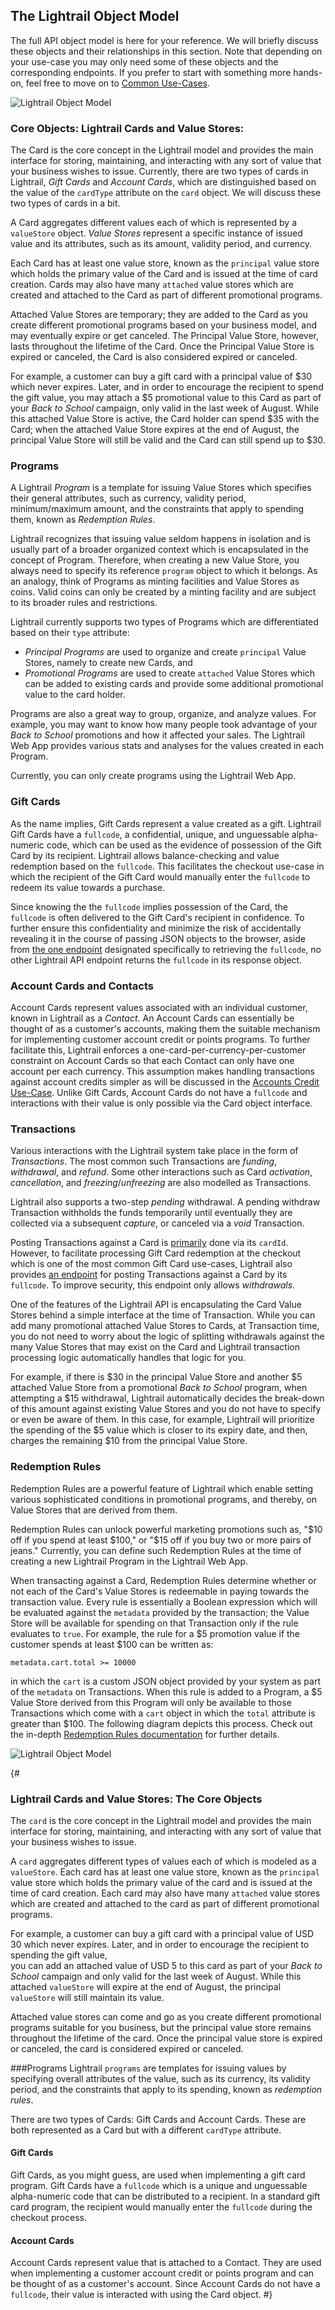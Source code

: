 <a name="object-model-anchor"></a>
## The Lightrail Object Model
The full API object model is here for your reference. We will briefly discuss these objects and their relationships in this section. Note that depending on your use-case you may only need some of these objects and the corresponding endpoints. If you prefer to start with something more hands-on, feel free to move on to [Common Use-Cases](#use-cases-anchor).   


![Lightrail Object Model](https://giftbit.github.io/Lightrail-API-Docs/assets/lightrail-objects.svg)

### Core Objects: Lightrail Cards and Value Stores: 

The Card is the core concept in the Lightrail model and provides the main interface for storing, maintaining, and interacting with any sort of value that your business wishes to issue. Currently, there are two types of cards in Lightrail, _Gift Cards_ and _Account Cards_, which are distinguished based on the value of the `cardType` attribute on the `card` object. We will discuss these two types of cards in a bit.

A Card aggregates different values each of which is represented by a `valueStore` object. _Value Stores_ represent a specific instance of issued value and its attributes, such as its amount, validity period, and currency.

Each Card has at least one value store, known as the `principal` value store which holds the primary value of the Card and is issued at the time of card creation. Cards may also have many `attached` value stores which are created and attached to the Card as part of different promotional programs. 

Attached Value Stores are temporary; they are added to the Card as you create different promotional programs based on your business model, and may eventually expire or get canceled. The Principal Value Store, however, lasts throughout the lifetime of the Card. Once the Principal Value Store is expired or canceled, the Card is also considered expired or canceled.

For example, a customer can buy a gift card with a principal value of $30 which never expires. Later, and in order to encourage the recipient to spend the gift value,  you may attach a $5 promotional value to this Card as part of your _Back to School_ campaign, only valid in the last week of August. While this attached Value Store is active, the Card holder can spend $35 with the Card; when the attached Value Store expires at the end of August, the principal Value Store will still be valid and the Card can still spend up to $30.


### Programs
A Lightrail _Program_ is a template for issuing Value Stores which specifies their general attributes, such as currency, validity period, minimum/maximum amount, and the constraints that apply to spending them, known as _Redemption Rules_. 

Lightrail recognizes that issuing value seldom happens in isolation and is usually part of a broader organized context which is encapsulated in the concept of Program. Therefore, when creating a new Value Store, you always need to specify its reference  `program` object to which it belongs. As an analogy, think of Programs as minting facilities and Value Stores as coins. Valid coins can only be created by a minting facility and are subject to its broader rules and restrictions.

Lightrail currently supports two types of Programs which are differentiated based on their `type` attribute: 

- _Principal Programs_ are used to organize and create  `principal` Value Stores, namely to create new Cards, and
- _Promotional Programs_ are used to create `attached` Value Stores which can be added to existing cards and provide some additional promotional value to the card holder.

Programs are also a great way to group, organize, and analyze values. For example, you may want to know how many people took advantage of your _Back to School_ promotions and how it affected your sales. The Lightrail Web App provides various stats and analyses for the values created in each Program. 

Currently, you can only create programs using the Lightrail Web App.

### Gift Cards 

As the name implies, Gift Cards represent a value created as a gift. Lightrail Gift Cards have a `fullcode`,  a confidential, unique, and unguessable alpha-numeric code, which can be used as the evidence of possession of the Gift Card by its recipient. Lightrail allows balance-checking and value redemption based on the `fullcode`. This facilitates the checkout use-case in which the recipient of the Gift Card would manually enter the `fullcode` to redeem its value towards a purchase.

Since knowing the the `fullcode` implies possession of the Card, the `fullcode` is often delivered to the Gift Card's recipient in confidence. To further ensure this confidentiality and minimize the risk of accidentally revealing it in the course of passing JSON objects to the browser, aside from [the one endpoint](#get-fullcode-anchor) designated specifically to retrieving the `fullcode`, no other Lightrail API endpoint returns the `fullcode` in its response object.   

### Account Cards and Contacts 
Account Cards represent values associated with an individual customer, known in Lightrail as a _Contact_. An Account Cards can essentially be thought of as a customer's accounts, making them the suitable mechanism for implementing customer account credit or points programs. To further facilitate this, Lightrail enforces a one-card-per-currency-per-customer constraint on Account Cards so that each Contact can only have one account per each currency. This assumption makes handling transactions against account credits simpler as will be discussed in the [Accounts Credit Use-Case](#use-cases-account-credits-anchor).
Unlike Gift Cards, Account Cards do not have a `fullcode` and interactions with their value is only possible via the Card object interface.

### Transactions

Various interactions with the Lightrail system take place in the form of _Transactions_. The most common such Transactions are _funding_, _withdrawal_, and _refund_. Some other interactions such as Card _activation_, _cancellation_, and _freezing_/_unfreezing_ are also modelled as Transactions.

Lightrail also supports a two-step _pending_ withdrawal. A pending withdraw Transaction withholds the funds temporarily until eventually they are collected via a subsequent _capture_, or canceled via a _void_ Transaction. 

Posting Transactions against a Card is [primarily](#post-transaction-by-cardid-anchor) done via its `cardId`. However, to facilitate processing Gift Card redemption at the checkout which is one of the most common Gift Card use-cases, Lightrail also provides [an endpoint](#post-transaction-by-fullcode-anchor) for posting Transactions against a Card by its `fullcode`. To improve security, this endpoint only allows _withdrawals_.

One of the features of the Lightrail API is encapsulating the Card Value Stores behind a simple interface at the time of Transaction. While you can add many promotional attached Value Stores to Cards, at Transaction time, you do not need to worry about the logic of splitting withdrawals against the many Value Stores that may exist on the Card and Lightrail transaction processing logic automatically handles that logic for you. 

For example, if there is $30 in the principal Value Store and another $5 attached Value Store from a promotional _Back to School_ program, when attempting a $15 withdrawal, Lightrail automatically decides the break-down of this amount against existing Value Stores and you do not have to specify or even be aware of them. In this case, for example, Lightrail will prioritize the spending of the $5 value which is closer to its expiry date, and then, charges the remaining $10 from the principal Value Store.  

### Redemption Rules

Redemption Rules are a powerful feature of Lightrail which enable setting various sophisticated conditions in promotional programs, and thereby, on Value Stores that are derived from them. 

Redemption Rules can unlock powerful marketing promotions such as, "$10 off if you spend at least $100," or "$15 off if you buy two or more pairs of jeans." Currently, you can define such Redemption Rules at the time of creating a new Lightrail Program in the Lightrail Web App. 

When transacting against a Card, Redemption Rules determine whether or not each of the Card's Value Stores is redeemable in paying towards the transaction value. Every rule is essentially a Boolean expression which will be evaluated against the `metadata` provided by the transaction; the Value Store will be available for spending on that Transaction only if the rule evaluates to `true`. For example, the rule for a $5 promotion value if the customer spends at least $100 can be written as:

`metadata.cart.total >= 10000` 

in which the `cart` is a custom JSON object provided by your system as part of the `metadata` on Transactions. When this rule is added to a Program, a $5 Value Store derived from this Program will only be available to those Transactions which come with a `cart` object in which the `total` attribute is greater than $100. The following diagram depicts this process. Check out the in-depth <a href="https://github.com/Giftbit/Lightrail-API-Docs/blob/master/feature-deep-dive/RedemptionRules.md" target="_blank">Redemption Rules documentation</a> for further details.

![Lightrail Object Model](https://giftbit.github.io/Lightrail-API-Docs/assets/transaction-valuestores.svg)


{#

### Lightrail Cards and Value Stores: The Core Objects

The `card` is the core concept in the Lightrail model and provides the main interface for 
storing, maintaining, and interacting with any sort of value that your business wishes to issue.

A `card` aggregates different types of values each of which is modeled as a `valueStore`. 
Each card has at least one value store, known as the `principal` value store which holds the primary 
value of the card and is issued at the time of card creation. Each card may also have many `attached` value stores 
which are created and attached to the card as part of different promotional programs.

For example, a customer can buy a gift card with a principal value of USD 30 which never expires. 
Later, and in order to encourage the recipient to spending the gift value,  
you can add an attached value of USD 5 to this card as part of your _Back to School_ campaign and 
only valid for the last week of August. 
While this attached `valueStore` will expire at the end of August, the principal `valueStore`
will still maintain its value.   

Attached value stores can come and go as you create different promotional programs suitable 
for you business, but the principal value store remains throughout the lifetime of the card. 
Once the principal value store is expired or canceled, the card is considered expired or canceled.

###Programs
Lightrail `programs` are templates for issuing values by specifying overall attributes 
of the value, such as its currency, its validity period, and the constraints that apply to its spending, known as 
_redemption rules_.

There are two types of Cards: Gift Cards and Account Cards. 
These are both represented as a Card but with a different `cardType` attribute. 

#### Gift Cards

Gift Cards, as you might guess, are used when implementing a gift card program. Gift Cards have a `fullcode` which is a unique and unguessable alpha-numeric code that can be distributed to a recipient. 
In a standard gift card program, the recipient would manually enter the `fullcode` during the checkout process.

#### Account Cards

Account Cards represent value that is attached to a Contact. 
They are used when implementing a customer account credit or points program and can be thought of as a customer's account.
Since Account Cards do not have a `fullcode`, their value is interacted with using the Card object. 
#}